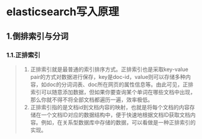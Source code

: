 # elasticsearch写入原理

## 1.倒排索引与分词

### 1.1.正排索引

>1. 正排索引就是最普通的索引排序方式。正排索引也是采取key-value pair的方式对数据进行保存，key是doc-id，value则可以存储多种内容，如doc的分词词表、doc所在网页的属性信息等。由此可见，正排索引可以随意添加数据，但如果你要查询某个单词在哪些文档中出现，那么你就不得不将全部文档都遍历一遍，效率极低。
>2. 正排索引指的是文档id到文档内容的映射，也就是将每个文档的内容存储在一个文档ID对应的数据结构中，便于快速地根据文档ID获取文档内容。例如，在关系型数据库中存储的数据，可以看做是一种正排索引的实现。

